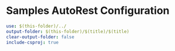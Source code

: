# Samples AutoRest Configuration

``` yaml
use: $(this-folder)/../
output-folder: $(this-folder)/$(title)/$(title)
clear-output-folder: false
include-csproj: true
```